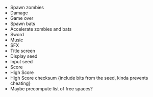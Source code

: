 - Spawn zombies
- Damage
- Game over
- Spawn bats
- Accelerate zombies and bats
- Sword
- Music
- SFX
- Title screen
- Display seed
- Input seed
- Score
- High Score
- High Score checksum {include bits from the seed, kinda prevents cheating}
- Maybe precompute list of free spaces?
